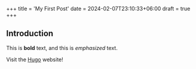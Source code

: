 +++
title = 'My First Post'
date = 2024-02-07T23:10:33+06:00
draft = true
+++

## Introduction

This is **bold** text, and this is _emphasized_ text.

Visit the [Hugo](https://gohugo.io) website!

